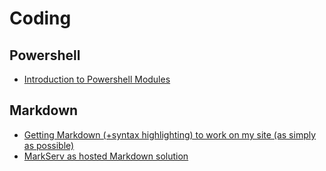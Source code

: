 # Coding
## Powershell
  * [Introduction to Powershell Modules](http://web001/?view=coding/introduction_to_powershell_modules)
## Markdown
  * [Getting Markdown (+syntax highlighting) to work on my site (as simply as possible)](http://web001/?view=coding/embedded_md)
  * [MarkServ as hosted Markdown solution](http://web001/?view=coding/host_md)
